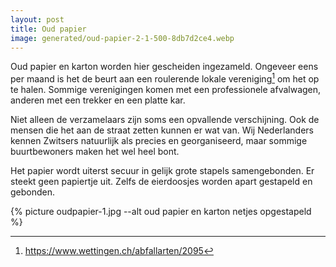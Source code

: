 ```yaml
---
layout: post
title: Oud papier
image: generated/oud-papier-2-1-500-8db7d2ce4.webp
---
```


Oud papier en karton worden hier gescheiden ingezameld. Ongeveer eens per maand is het de beurt aan een roulerende lokale vereniging[^1] om het op te halen. Sommige verenigingen komen met een professionele afvalwagen, anderen met een trekker en een platte kar.

Niet alleen de verzamelaars zijn soms een opvallende verschijning. Ook de mensen die het aan de straat zetten kunnen er wat van. Wij Nederlanders kennen Zwitsers natuurlijk als precies en georganiseerd, maar sommige buurtbewoners maken het wel heel bont.

Het papier wordt uiterst secuur in gelijk grote stapels samengebonden. Er steekt geen papiertje uit. Zelfs de eierdoosjes worden apart gestapeld en gebonden.

{% picture oudpapier-1.jpg --alt oud papier en karton netjes opgestapeld %}

[^1]: <https://www.wettingen.ch/abfallarten/2095>
